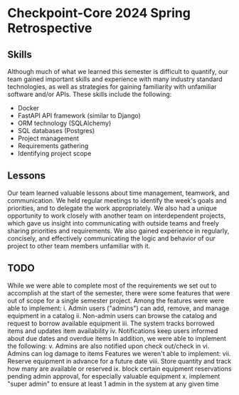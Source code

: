 # Checkpoint-Core 2024 Spring Retrospective

## Skills

Although much of what we learned this semester is difficult to quantify, our team gained important skills and experience with many industry standard technologies, as well as strategies for gaining familiarity with unfamiliar software and/or APIs. These skills include the following:

- Docker
- FastAPI API framework (similar to Django)
- ORM technology (SQLAlchemy)
- SQL databases (Postgres)
- Project management
- Requirements gathering
- Identifying project scope

## Lessons

Our team learned valuable lessons about time management, teamwork, and communication. We held regular meetings to identify the week's goals and priorities, and to delegate the work appropriately. We also had a unique opportunity to work closely with another team on interdependent projects, which gave us insight into communicating with outside teams and freely sharing priorities and requirements. We also gained experience in regularly, concisely, and effectively communicating the logic and behavior of our project to other team members unfamiliar with it.

## TODO

While we were able to complete most of the requirements we set out to accomplish at the start of the semester, there were some features that were out of scope for a single semester project. Among the features were were able to implement:
    i. Admin users ("admins") can add, remove, and manage equipment in a catalog
    ii.  Non-admin users can browse the catalog and request to borrow available equipment
    iii.  The system tracks borrowed items and updates item availability
    iv.  Notifications keep users informed about due dates and overdue items
In addition, we were able to implement the following:
    v. Admins are also notified upon check out/check in
    vi. Admins can log damage to items
Features we weren't able to implement:
    vii. Reserve equipment in advance for a future date
    viii. Store quantity and track how many are available or reserved
    ix. block certain equipment reservations pending admin approval, for especially valuable equipment
    x. implement "super admin" to ensure at least 1 admin in the system at any given time
